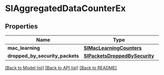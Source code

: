 # SIAggregatedDataCounterEx

## Properties
Name | Type | Description | Notes
------------ | ------------- | ------------- | -------------
**mac_learning** | [**SIMacLearningCounters**](SIMacLearningCounters.md) |  | [optional] 
**dropped_by_security_packets** | [**SIPacketsDroppedBySecurity**](SIPacketsDroppedBySecurity.md) |  | [optional] 

[[Back to Model list]](../README.md#documentation-for-models) [[Back to API list]](../README.md#documentation-for-api-endpoints) [[Back to README]](../README.md)

